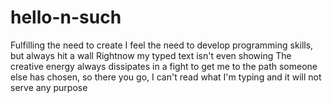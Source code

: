# hello-n-such
Fulfilling the need to create
I feel the need to develop programming skills, but always hit a wall 
Rightnow my typed text isn't even showing
The creative energy always dissipates in a fight to get me to the path someone else has chosen, so there you go, I can't read what I'm typing and it will not serve any purpose 

